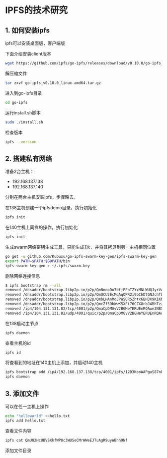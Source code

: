 # IPFS的技术研究



## 1. 如何安装ipfs

ipfs可以安装桌面版，客户端版

下面介绍安装client版本

```sh
wget https://github.com/ipfs/go-ipfs/releases/download/v0.10.0/go-ipfs_v0.10.0_linux-amd64.tar.gz
```

解压缩文件

```sh
tar zxvf go-ipfs_v0.10.0_linux-amd64.tar.gz
```

进入到go-ipfs目录

```sh
cd go-ipfs
```

运行install.sh脚本

```sh
sudo ./install.sh
```

检查版本

```sh
ipfs --version
```



## 2. 搭建私有网络

准备2台主机：

- 192.168.137.138
- 192.168.137.140 

分别在两台主机安装ipfs，步骤略去。

在138主机创建一个ipfsdemo目录，执行初始化

```sh
ipfs init
```

在140主机上同样的操作，执行初始化

```sh
ipfs init
```

生成swarm网络密钥生成工具，只能生成1次，并将其拷贝到另一主机相同位置

```sh
go get -u github.com/Kubuxu/go-ipfs-swarm-key-gen/ipfs-swarm-key-gen
export PATH=$PATH:$GOPATH/bin
ipfs-swarm-key-gen > ~/.ipfs/swarm.key
```

删除网络连接信息

```sh
$ ipfs bootstrap rm --all
removed /dnsaddr/bootstrap.libp2p.io/p2p/QmNnooDu7bfjPFoTZYxMNLWUQJyrVwtbZg5gBMjTezGAJN
removed /dnsaddr/bootstrap.libp2p.io/p2p/QmQCU2EcMqAqQPR2i9bChDtGNJchTbq5TbXJJ16u19uLTa
removed /dnsaddr/bootstrap.libp2p.io/p2p/QmbLHAnMoJPWSCR5Zhtx6BHJX9KiKNN6tpvbUcqanj75Nb
removed /dnsaddr/bootstrap.libp2p.io/p2p/QmcZf59bWwK5XFi76CZX8cbJ4BhTzzA3gU1ZjYZcYW3dwt
removed /ip4/104.131.131.82/tcp/4001/p2p/QmaCpDMGvV2BGHeYERUEnRQAwe3N8SzbUtfsmvsqQLuvuJ
removed /ip4/104.131.131.82/udp/4001/quic/p2p/QmaCpDMGvV2BGHeYERUEnRQAwe3N8SzbUtfsmvsqQLuvuJ
```

在138启动主节点

```sh
ipfs daemon
```

查看主机的id

```sh
ipfs id
```

将查看到的地址在140主机上添加，并启动140主机

```sh
ipfs bootstrap add /ip4/192.168.137.138/tcp/4001/ipfs/12D3KooWAPguS87nFLDH4g638zvAgPB3Bwv85SVuZESG7jncfdua
ipfs daemon
```



## 3. 添加文件

可以在任一主机上操作

```sh
echo "helloworld" >>hello.txt
ipfs add hello.txt

```

查看文件内容

```sh
ipfs cat QmUU2HcUBVSXkfWPUc3WUSeCMrWWeEJTuAgR9uyWBhh9Nf
```

添加文件目录

